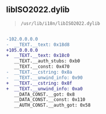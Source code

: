 ## libISO2022.dylib

> `/usr/lib/i18n/libISO2022.dylib`

```diff

-102.0.0.0.0
-  __TEXT.__text: 0x18d8
+105.0.0.0.0
+  __TEXT.__text: 0x18c0
   __TEXT.__auth_stubs: 0xb0
   __TEXT.__const: 0x470
-  __TEXT.__cstring: 0x8a
-  __TEXT.__unwind_info: 0x90
+  __TEXT.__cstring: 0x8f
+  __TEXT.__unwind_info: 0xa0
   __DATA_CONST.__got: 0x8
   __DATA_CONST.__const: 0x110
   __AUTH_CONST.__auth_got: 0x58

```
